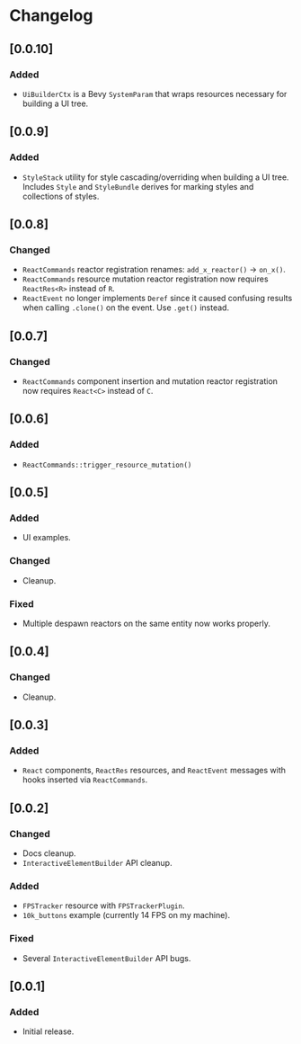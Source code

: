 # Changelog

## [0.0.10]

### Added

- `UiBuilderCtx` is a Bevy `SystemParam` that wraps resources necessary for building a UI tree.


## [0.0.9]

### Added

- `StyleStack` utility for style cascading/overriding when building a UI tree. Includes `Style` and `StyleBundle` derives for marking styles and collections of styles.


## [0.0.8]

### Changed

- `ReactCommands` reactor registration renames: `add_x_reactor()` -> `on_x()`.
- `ReactCommands` resource mutation reactor registration now requires `ReactRes<R>` instead of `R`.
- `ReactEvent` no longer implements `Deref` since it caused confusing results when calling `.clone()` on the event. Use `.get()` instead.


## [0.0.7]

### Changed

- `ReactCommands` component insertion and mutation reactor registration now requires `React<C>` instead of `C`.


## [0.0.6]

### Added

- `ReactCommands::trigger_resource_mutation()`


## [0.0.5]

### Added

- UI examples.

### Changed

- Cleanup.

### Fixed

- Multiple despawn reactors on the same entity now works properly.


## [0.0.4]

### Changed

- Cleanup.


## [0.0.3]

### Added

- `React` components, `ReactRes` resources, and `ReactEvent` messages with hooks inserted via `ReactCommands`.


## [0.0.2]

### Changed

- Docs cleanup.
- `InteractiveElementBuilder` API cleanup.

### Added

- `FPSTracker` resource with `FPSTrackerPlugin`.
- `10k_buttons` example (currently 14 FPS on my machine).

### Fixed

- Several `InteractiveElementBuilder` API bugs.


## [0.0.1]

### Added

- Initial release.
